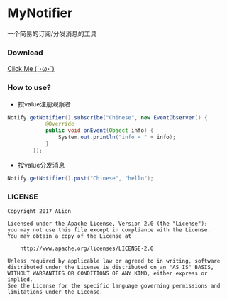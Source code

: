 # MyNotifier
一个简易的订阅/分发消息的工具

### Download
[Click Me (´･ω･`)](https://raw.githubusercontent.com/AlionSSS/MyNotifier/master/src/lib/MyNotifier.jar)

### How to use?
- 按value注册观察者
```java
Notify.getNotifier().subscribe("Chinese", new EventObserver() {
            @Override
            public void onEvent(Object info) {
                System.out.println("info = " + info);
            }
        });
```
- 按value分发消息
```java
Notify.getNotifier().post("Chinese", "hello");
```

### LICENSE
```
Copyright 2017 ALion

Licensed under the Apache License, Version 2.0 (the "License");
you may not use this file except in compliance with the License.
You may obtain a copy of the License at

	http://www.apache.org/licenses/LICENSE-2.0

Unless required by applicable law or agreed to in writing, software
distributed under the License is distributed on an "AS IS" BASIS,
WITHOUT WARRANTIES OR CONDITIONS OF ANY KIND, either express or implied.
See the License for the specific language governing permissions and
limitations under the License.
```
